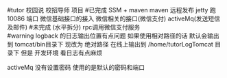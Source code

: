 #tutor
校园说  校招导师 项目 
#已完成
SSM + maven
maven 远程发布
jetty 跑 10086 端口
微信基础接口的接入
微信相关的接口(微信支付)
activeMq(发送短信及邮件)
#未完成
(水平拆分)
rpc调用微信支付服务   
#warning
logback 的日志输出位置有点问题   如果使用相对路径的话 默认会输出到  tomcat/bin目录下
现改为 绝对路径  在线上输出到 /home/tutorLogTomcat 目录下  但是 开发环境  看日志有点麻烦

activeMq 没有设置密码 使用的是默认的密码和端口